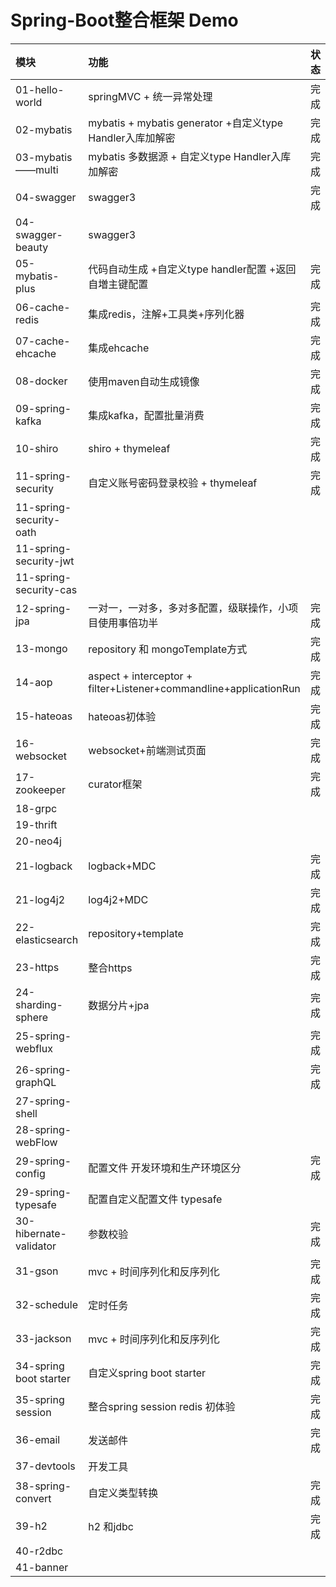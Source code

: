 # Spring-Boot整合框架 Demo

| 模块 | 功能     |状态|
|:--------| :-------------|:-----:|
| 01-hello-world | springMVC + 统一异常处理|完成 |
| 02-mybatis| mybatis + mybatis generator +自定义type Handler入库加解密 |完成|
| 03-mybatis——multi| mybatis 多数据源 + 自定义type Handler入库加解密 |完成|
| 04-swagger| swagger3 |完成|
| 04-swagger-beauty| swagger3 ||
| 05-mybatis-plus|  代码自动生成 +自定义type handler配置 +返回自増主键配置 |完成|
| 06-cache-redis| 集成redis，注解+工具类+序列化器 |完成|
| 07-cache-ehcache |集成ehcache|完成|
| 08-docker |使用maven自动生成镜像|完成|
| 09-spring-kafka|集成kafka，配置批量消费|完成|
| 10-shiro|shiro + thymeleaf|完成|
| 11-spring-security|自定义账号密码登录校验 + thymeleaf|完成|
| 11-spring-security-oath|||
| 11-spring-security-jwt|||
| 11-spring-security-cas|||
| 12-spring-jpa|一对一，一对多，多对多配置，级联操作，小项目使用事倍功半|完成|
| 13-mongo|repository 和 mongoTemplate方式|完成|
| 14-aop|aspect + interceptor + filter+Listener+commandline+applicationRun|完成|
| 15-hateoas|hateoas初体验|完成|
| 16-websocket|websocket+前端测试页面|完成|
| 17-zookeeper|curator框架|完成|
| 18-grpc|||
| 19-thrift|||
| 20-neo4j|||
| 21-logback|logback+MDC|完成|
| 21-log4j2|log4j2+MDC|完成|
| 22-elasticsearch|repository+template|完成|
| 23-https|整合https|完成|
| 24-sharding-sphere|数据分片+jpa|完成|
| 25-spring-webflux||完成|
| 26-spring-graphQL||完成|
| 27-spring-shell|||
| 28-spring-webFlow|||
| 29-spring-config|配置文件 开发环境和生产环境区分|完成|
| 29-spring-typesafe|配置自定义配置文件 typesafe||
| 30-hibernate-validator|参数校验|完成|
| 31-gson|mvc + 时间序列化和反序列化|完成|
| 32-schedule|定时任务|完成|
| 33-jackson|mvc + 时间序列化和反序列化 | 完成|
| 34-spring boot starter| 自定义spring boot starter| 完成|
| 35-spring session| 整合spring session redis 初体验| 完成|
| 36-email|发送邮件|完成|
| 37-devtools|开发工具| |
| 38-spring-convert|自定义类型转换| 完成|
| 39-h2|h2 和jdbc|完成 |
| 40-r2dbc|| |
| 41-banner|||



[comment]: <> (| 36-dubbo|||)

[comment]: <> (| 37-netflix|||)

[comment]: <> (| 37-alibaba|||)

[comment]: <> (| 38-xxl-job|||)
